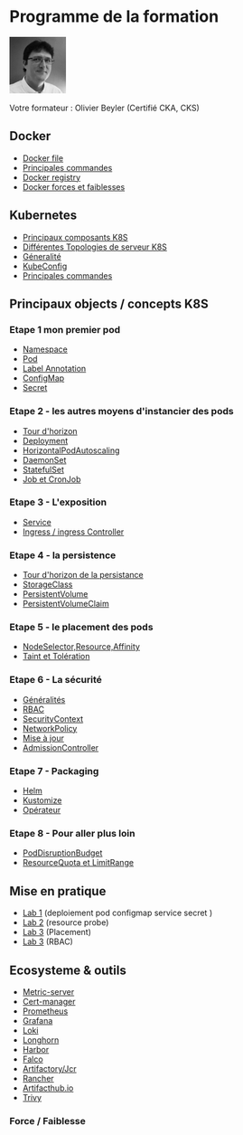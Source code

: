 # Programme de la formation

<img src="images/olivier.jpg" width="100">

Votre formateur : Olivier Beyler (Certifié CKA, CKS)

## Docker
- [Docker file](Chapitres/DockerFile.md)
- [Principales commandes](Chapitres/DockerCommand.md)
- [Docker registry](Chapitres/DockerRegistry.md) 
- [Docker forces et faiblesses](Chapitres/DockerForceFaiblesse.md)

## Kubernetes
- [Principaux composants K8S](Chapitres/PrincipauxComposants.md)
- [Différentes Topologies de serveur K8S](Chapitres/TopologieK8S.md)
- [Géneralité](Chapitres/Generalite.md)
- [KubeConfig](Chapitres/KubeConfig.md)
- [Principales commandes](Chapitres/Commandes.md)

## Principaux objects / concepts K8S
### Etape 1 mon premier pod
- [Namespace](Chapitres/Namespace.md)
- [Pod](Chapitres/Pod.md)
- [Label Annotation](Chapitres/LabelAnnotation.md) 
- [ConfigMap](Chapitres/ConfigMap.md) 
- [Secret](Chapitres/Secret.md)

### Etape 2 - les autres moyens d'instancier des pods
- [Tour d'horizon](Chapitres/Workload.md)
- [Deployment](Chapitres/Deployment.md)
- [HorizontalPodAutoscaling](Chapitres/HorizontalPodAutoScaling.md)
- [DaemonSet](Chapitres/Daemonset.md)
- [StatefulSet](Chapitres/StatefulSet.md)
- [Job et CronJob](Chapitres/JobCronJob.md)

### Etape 3 - L'exposition
- [Service](Chapitres/Service.md)
- [Ingress / ingress Controller](Chapitres/Ingress.md)

### Etape 4 - la persistence
- [Tour d'horizon de la persistance](Chapitres/Persistence.md)
- [StorageClass](Chapitres/StorageClass.md)
- [PersistentVolume](Chapitres/PersistentVolume.md)
- [PersistentVolumeClaim](Chapitres/PersistentVolumeClaim.md)
 
### Etape 5 - le placement des pods
- [NodeSelector,Resource,Affinity](Chapitres/PodPlacement.md)
- [Taint et Tolération](Chapitres/Taint.md)

### Etape 6 - La sécurité
- [Généralités](Chapitres/Securite.md)
- [RBAC](Chapitres/RBAC.md)
- [SecurityContext](Chapitres/SecurityContext.md)
- [NetworkPolicy](Chapitres/NetworkPolicy.md)
- [Mise à jour](Chapitres/Maj.md) 
- [AdmissionController](Chapitres/AdmissionController.md)

### Etape 7 - Packaging
- [Helm](Tools/Helm)
- [Kustomize](Tools/Kustomize.md)
- [Opérateur](Tools/Operateur.md)

### Etape 8 - Pour aller plus loin
- [PodDisruptionBudget](Chapitres/PodDisruptionBudget.md)
- [ResourceQuota et LimitRange](Chapitres/ResourceQuota.md)

## Mise en pratique
- [Lab 1](Exercices/Lab-001.md) (deploiement pod configmap service secret )  
- [Lab 2](Exercices/Lab-002.md) (resource probe)
- [Lab 3](Exercices/Lab-003.md) (Placement)
- [Lab 3](Exercices/Lab-005.md) (RBAC)

## Ecosysteme & outils


- [Metric-server](Tools/MetricServer)
- [Cert-manager](Tools/CertManager.md)
- [Prometheus](Tools/Prometheus.md)
- [Grafana](Tools/Grafana.md)
- [Loki](Tools/Loki.md)
- [Longhorn](Tools/Longhorn.md)
- [Harbor](Tools/Harbor.md)
- [Falco](Tools/Falco.md)
- [Artifactory/Jcr](Tools/Artifactory.md)
- [Rancher](Tools/Rancher.md)
- [Artifacthub.io](https://artifacthub.io)
- [Trivy](Tools/Trivy.md)
### Force / Faiblesse

